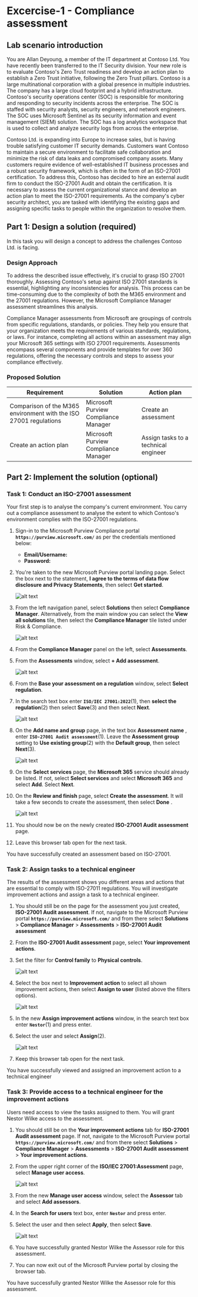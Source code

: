# Excercise-1 - Compliance assessment

## Lab scenario introduction

You are Allan Deyoung, a member of the IT department at Contoso Ltd. You have recently been transferred to the IT Security division. Your new role is to evaluate Contoso's Zero Trust readiness and develop an action plan to establish a Zero Trust initiative, following the Zero Trust pillars. Contoso is a large multinational corporation with a global presence in multiple industries. The company has a large cloud footprint and a hybrid infrastructure. Contoso's security operations center (SOC) is responsible for monitoring and responding to security incidents across the enterprise. The SOC is staffed with security analysts, security engineers, and network engineers. The SOC uses Microsoft Sentinel as its security information and event management (SIEM) solution. The SOC has a log analytics workspace that is used to collect and analyze security logs from across the enterprise.

Contoso Ltd. is expanding into Europe to increase sales, but is having trouble satisfying customer IT security demands. Customers want Contoso to maintain a secure environment to facilitate safe collaboration and minimize the risk of data leaks and compromised company assets. Many customers require evidence of well-established IT business processes and a robust security framework, which is often in the form of an ISO-27001 certification. To address this, Contoso has decided to hire an external audit firm to conduct the ISO-27001 Audit and obtain the certification. It is necessary to assess the current organizational stance and develop an action plan to meet the ISO-27001 requirements. As the company's cyber security architect, you are tasked with identifying the existing gaps and assigning specific tasks to people within the organization to resolve them.

## Part 1: Design a solution (required)

In this task you will design a concept to address the challenges Contoso Ltd. is facing.

### Design Approach

To address the described issue effectively, it's crucial to grasp ISO 27001 thoroughly. Assessing Contoso's setup against ISO 27001 standards is essential, highlighting any inconsistencies for analysis. This process can be time-consuming due to the complexity of both the M365 environment and the 27001 regulations. However, the Microsoft Compliance Manager assessment streamlines this analysis.

Compliance Manager assessments from Microsoft are groupings of controls from specific regulations, standards, or policies. They help you ensure that your organization meets the requirements of various standards, regulations, or laws. For instance, completing all actions within an assessment may align your Microsoft 365 settings with ISO 27001 requirements. Assessments encompass several components and provide templates for over 360 regulations, offering the necessary controls and steps to assess your compliance effectively. 

### Proposed Solution

|Requirement|Solution|Action plan|
|----|----|----|
|Comparison of the M365 environment with the ISO 27001 regulations|Microsoft Purview Compliance Manager|Create an assessment|
|Create an action plan|Microsoft Purview Compliance Manager|Assign tasks to a technical engineer|

## Part 2: Implement the solution (optional)

### Task 1: Conduct an ISO-27001 assessment

Your first step is to analyse the company's current environment. You carry out a compliance assessment to analyse the extent to which Contoso's environment complies with the ISO-27001 regulations.

1. Sign-in to the Microsoft Purview Compliance portal **`https://purview.microsoft.com/`** as per the credentials mentioned below:

    - **Email/Username:** <inject key="AzureAdUserPassword"></inject>
    - **Password:** <inject key="AzureAdUserPassword"></inject>

1. You're taken to the new Microsoft Purview portal landing page. Select the box next to the statement, **I agree to the terms of data flow disclosure and Privacy Statements**, then select **Get started**.

    ![alt text](../media/lab3/image-01.png)

1. From the left navigation panel, select **Solutions** then select **Compliance Manager**. Alternatively, from the main window you can select the **View all solutions** tile, then select the **Compliance Manager** tile listed under Risk & Compliance.

    ![alt text](../media/lab3/image-02.png)

1. From the **Compliance Manager** panel on the left, select **Assessments**.
1. From the **Assessments** window, select **+ Add assessment**.

    ![alt text](../media/lab3/image-03.png)

1. From the **Base your assessment on a regulation** window, select **Select regulation**.
1. In the search text box enter **`ISO/IEC 27001:2022`**(1), then **select the regulation**(2) then select **Save**(3) and then select **Next**.

    ![alt text](../media/lab3/image-04.png)

1. On the **Add name and group** page, in the text box **Assessment name** , enter **`ISO-27001 Audit assessment`**(1). Leave the **Assessment group** setting to **Use existing group**(2) with the **Default group**, then select **Next**(3).

    ![alt text](../media/lab3/image-07.png)

1. On the **Select services** page, the **Microsoft 365** service should already be listed.  If not, select **Select services** and select **Microsoft 365** and select **Add**. Select **Next**.
1. On the **Review and finish** page, select **Create the assessment**. It will take a few seconds to create the assessment, then select **Done** .

    ![alt text](../media/lab3/image-08.png)

1. You should now be on the newly created **ISO-27001 Audit assessment** page.
1. Leave this browser tab open for the next task.

You have successfully created an assessment based on ISO-27001.

### Task 2: Assign tasks to a technical engineer

The results of the assessment shows you different areas and actions that are essential to comply with ISO-27011 regulations. You will investigate improvement actions and assign a task to a technical engineer.

1. You should still be on the page for the assessment you just created, **ISO-27001 Audit assessment**.  If not, navigate to the Microsoft Purview portal **`https://purview.microsoft.com/`** and from there select **Solutions** > **Compliance Manager** > **Assessments** > **ISO-27001 Audit assessment**
1. From the **ISO-27001 Audit assessment** page, select **Your improvement actions**.
1. Set the filter for **Control family** to **Physical controls**.

    ![alt text](../media/lab3/image-09.png)

1. Select the box next to **Improvement action** to select all shown improvement actions, then select **Assign to user** (listed above the filters options).

    ![alt text](../media/lab3/image-10.png)

1. In the new **Assign improvement actions** window, in the search text box enter **`Nestor`**(1) and press enter.
1. Select the user and select **Assign**(2).

    ![alt text](../media/lab3/image-11.png)

1. Keep this browser tab open for the next task.

You have successfully viewed and assigned an improvement action to a technical engineer

### Task 3: Provide access to a technical engineer for the improvement actions

Users need access to view the tasks assigned to them. You will grant Nestor Wilke access to the assessment.

1. You should still be on the **Your improvement actions** tab for **ISO-27001 Audit assessment** page.  If not, navigate to the Microsoft Purview portal **`https://purview.microsoft.com/`** and from there select **Solutions** > **Compliance Manager** > **Assessments** > **ISO-27001 Audit assessment** > **Your improvement actions**.
1. From the upper right corner of the **ISO/IEC 27001:Assessment** page, select **Manage user access**.

    ![alt text](../media/lab3/image-12.png)

1. From the new **Manage user access** window, select the **Assessor** tab and select **Add assessors**.
1. In the **Search for users** text box, enter **`Nestor`** and press enter.
1. Select the user and then select **Apply**, then select **Save**.

    ![alt text](../media/lab3/image-14.png)

1. You have successfully granted Nestor Wilke the Assessor role for this assessment.
1. You can now exit out of the Microsoft Purview portal by closing the browser tab.

You have successfully granted Nestor Wilke the Assessor role for this assessment.
